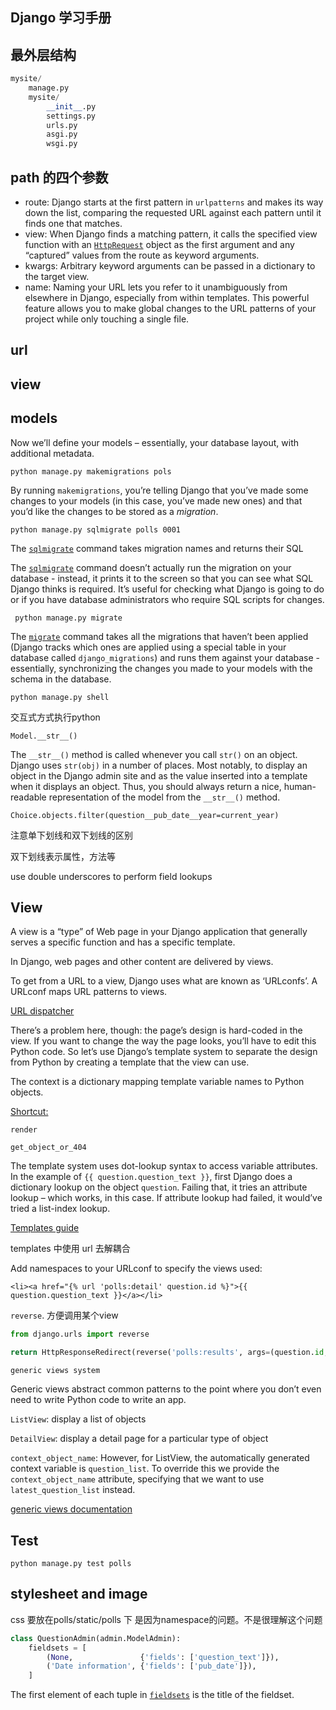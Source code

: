 ## Django 学习手册

## 最外层结构

```python
mysite/
    manage.py
    mysite/
        __init__.py
        settings.py
        urls.py
        asgi.py
        wsgi.py
```

## path 的四个参数

- route:  Django starts at the first pattern in `urlpatterns` and makes its way down the list, comparing the requested URL against each pattern until it finds one that matches.
- view: When Django finds a matching pattern, it calls the specified view function with an [`HttpRequest`](https://docs.djangoproject.com/en/3.2/ref/request-response/#django.http.HttpRequest) object as the first argument and any “captured” values from the route as keyword arguments.
- kwargs: Arbitrary keyword arguments can be passed in a dictionary to the target view.
- name: Naming your URL lets you refer to it unambiguously from elsewhere in Django, especially from within templates. This powerful feature allows you to make global changes to the URL patterns of your project while only touching a single file.

## url



## view

## models

Now we’ll define your models – essentially, your database layout, with additional metadata.



`python manage.py makemigrations pols` 

By running `makemigrations`, you’re telling Django that you’ve made some changes to your models (in this case, you’ve made new ones) and that you’d like the changes to be stored as a *migration*.



`python manage.py sqlmigrate polls 0001`

The [`sqlmigrate`](https://docs.djangoproject.com/en/3.2/ref/django-admin/#django-admin-sqlmigrate) command takes migration names and returns their SQL

The [`sqlmigrate`](https://docs.djangoproject.com/en/3.2/ref/django-admin/#django-admin-sqlmigrate) command doesn’t actually run the migration on your database - instead, it prints it to the screen so that you can see what SQL Django thinks is required. It’s useful for checking what Django is going to do or if you have database administrators who require SQL scripts for changes.



` python manage.py migrate`

The [`migrate`](https://docs.djangoproject.com/en/3.2/ref/django-admin/#django-admin-migrate) command takes all the migrations that haven’t been applied (Django tracks which ones are applied using a special table in your database called `django_migrations`) and runs them against your database - essentially, synchronizing the changes you made to your models with the schema in the database.



`python manage.py shell`

交互式方式执行python





`Model.__str__()`

The `__str__()` method is called whenever you call `str()` on an object. Django uses `str(obj)` in a number of places. Most notably, to display an object in the Django admin site and as the value inserted into a template when it displays an object. Thus, you should always return a nice, human-readable representation of the model from the `__str__()` method.



`Choice.objects.filter(question__pub_date__year=current_year)`

注意单下划线和双下划线的区别

双下划线表示属性，方法等

use double underscores to perform field lookups



## View

A view is a “type” of Web page in your Django application that generally serves a specific function and has a specific template. 

In Django, web pages and other content are delivered by views.

To get from a URL to a view, Django uses what are known as ‘URLconfs’. A URLconf maps URL patterns to views.

[URL dispatcher](https://docs.djangoproject.com/en/3.2/topics/http/urls/)

There’s a problem here, though: the page’s design is hard-coded in the view. If you want to change the way the page looks, you’ll have to edit this Python code. So let’s use Django’s template system to separate the design from Python by creating a template that the view can use.



The context is a dictionary mapping template variable names to Python objects.

 [Shortcut:](https://docs.djangoproject.com/en/3.2/topics/http/shortcuts/#module-django.shortcuts)

`render`

`get_object_or_404`

The template system uses dot-lookup syntax to access variable attributes. In the example of `{{ question.question_text }}`, first Django does a dictionary lookup on the object `question`. Failing that, it tries an attribute lookup – which works, in this case. If attribute lookup had failed, it would’ve tried a list-index lookup.

[Templates guide](https://docs.djangoproject.com/en/3.2/topics/templates/)



templates 中使用 url 去解耦合

Add namespaces to your URLconf to specify the views used:

`<li><a href="{% url 'polls:detail' question.id %}">{{ question.question_text }}</a></li>`



`reverse`.   方便调用某个view

```python
from django.urls import reverse

return HttpResponseRedirect(reverse('polls:results', args=(question.id,)))
```





`generic views system`

Generic views abstract common patterns to the point where you don’t even need to write Python code to write an app.



`ListView`:  display a list of objects

`DetailView`:  display a detail page for a particular type of object

`context_object_name`:  However, for ListView, the automatically generated context variable is `question_list`. To override this we provide the `context_object_name` attribute, specifying that we want to use `latest_question_list` instead.



[generic views documentation](https://docs.djangoproject.com/en/3.2/topics/class-based-views/)



## Test

`python manage.py test polls`







## stylesheet and image

css 要放在polls/static/polls 下 是因为namespace的问题。不是很理解这个问题



```python
class QuestionAdmin(admin.ModelAdmin):
    fieldsets = [
        (None,               {'fields': ['question_text']}),
        ('Date information', {'fields': ['pub_date']}),
    ]
```

The first element of each tuple in [`fieldsets`](https://docs.djangoproject.com/en/3.2/ref/contrib/admin/#django.contrib.admin.ModelAdmin.fieldsets) is the title of the fieldset.
